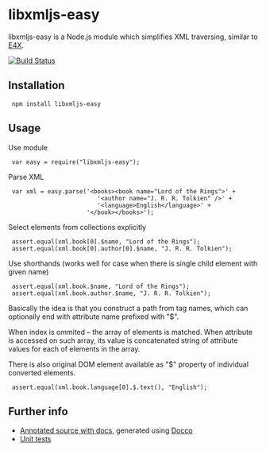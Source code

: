 libxmljs-easy
=============

libxmljs-easy is a Node.js module which simplifies XML traversing,
similar to [E4X](http://en.wikipedia.org/wiki/ECMAScript_for_XML).

[![Build Status](https://secure.travis-ci.org/vgrichina/libxmljs-easy.png?branch=master)](http://travis-ci.org/vgrichina/libxmljs-easy)

Installation
------------

     npm install libxmljs-easy

Usage
-----

Use module

     var easy = require("libxmljs-easy");

Parse XML

     var xml = easy.parse('<books><book name="Lord of the Rings">' +
                             '<author name="J. R. R. Tolkien" />' +
                             '<language>English</language>' +
                          '</book></books>');


Select elements from collections explicitly

     assert.equal(xml.book[0].$name, "Lord of the Rings");
     assert.equal(xml.book[0].author[0].$name, "J. R. R. Tolkien");

Use shorthands (works well for case when there is single child element with given name)

     assert.equal(xml.book.$name, "Lord of the Rings");
     assert.equal(xml.book.author.$name, "J. R. R. Tolkien");

Basically the idea is that you construct a path from tag names,
which can optionally end with attribute name prefixed with "$".

When index is ommited – the array of elements is matched.
When attribute is accessed on such array, its value is concatenated string
of attribute values for each of elements in the array.

There is also original DOM element available as "$" property
of individual converted elements.

     assert.equal(xml.book.language[0].$.text(), "English");

Further info
------------

* [Annotated source with docs](http://vgrichina.github.com/libxmljs-easy/docs/main.html),
generated using [Docco](http://jashkenas.github.com/docco/)
* [Unit tests](https://github.com/vgrichina/libxmljs-easy/blob/master/test.js)
